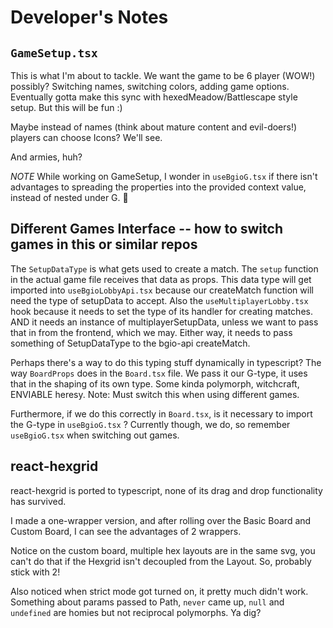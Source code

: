 # Developer's Notes

## `GameSetup.tsx`

This is what I'm about to tackle. We want the game to be 6 player (WOW!) possibly? Switching names, switching colors, adding game options. Eventually gotta make this sync with hexedMeadow/Battlescape style setup. But this will be fun :)

Maybe instead of names (think about mature content and evil-doers!) players can choose Icons? We'll see.

And armies, huh?

_NOTE_ While working on GameSetup, I wonder in `useBgioG.tsx` if there isn't advantages to spreading the properties into the provided context value, instead of nested under G. 🤔

## Different Games Interface -- how to switch games in this or similar repos

The `SetupDataType` is what gets used to create a match. The `setup` function in the actual game file receives that data as props.
This data type will get imported into `useBgioLobbyApi.tsx` because our createMatch function will need the type of setupData to accept.
Also the `useMultiplayerLobby.tsx` hook because it needs to set the type of its handler for creating matches. AND it needs an instance of multiplayerSetupData, unless we want to pass that in from the frontend, which we may. Either way, it needs to pass something of SetupDataType to the bgio-api createMatch.

Perhaps there's a way to do this typing stuff dynamically in typescript? The way `BoardProps` does in the `Board.tsx` file. We pass it our G-type, it uses that in the shaping of its own type. Some kinda polymorph, witchcraft, ENVIABLE heresy.
Note: Must switch this when using different games.

Furthermore, if we do this correctly in `Board.tsx`, is it necessary to import the G-type in `useBgioG.tsx` ? Currently though, we do, so remember `useBgioG.tsx` when switching out games.

## react-hexgrid

react-hexgrid is ported to typescript, none of its drag and drop functionality has survived.

I made a one-wrapper version, and after rolling over the Basic Board and Custom Board, I can see the advantages of 2 wrappers.

Notice on the custom board, multiple hex layouts are in the same svg, you can't do that if the Hexgrid isn't decoupled from the Layout. So, probably stick with 2!

Also noticed when strict mode got turned on, it pretty much didn't work. Something about params passed to Path, `never` came up, `null` and `undefined` are homies but not reciprocal polymorphs. Ya dig?
